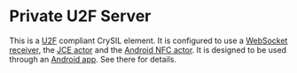 # Private U2F Server

This is a [U2F](https://www.yubico.com/applications/fido/) compliant CrySIL element. It is configured to use a [WebSocket receiver](./../../receiver-websocket-u2f/), the [JCE actor](./../../actor-jce/) and the [Android NFC actor](./../../actor-nfc-android/). It is designed to be used through an [Android app](./../skytrust-u2f-android). See there for details.
